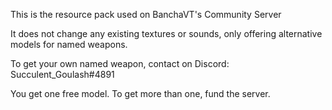 This is the resource pack used on BanchaVT's Community Server

It does not change any existing textures or sounds, only offering alternative models for named weapons.

To get your own named weapon, contact on Discord: Succulent_Goulash#4891

You get one free model. To get more than one, fund the server.
